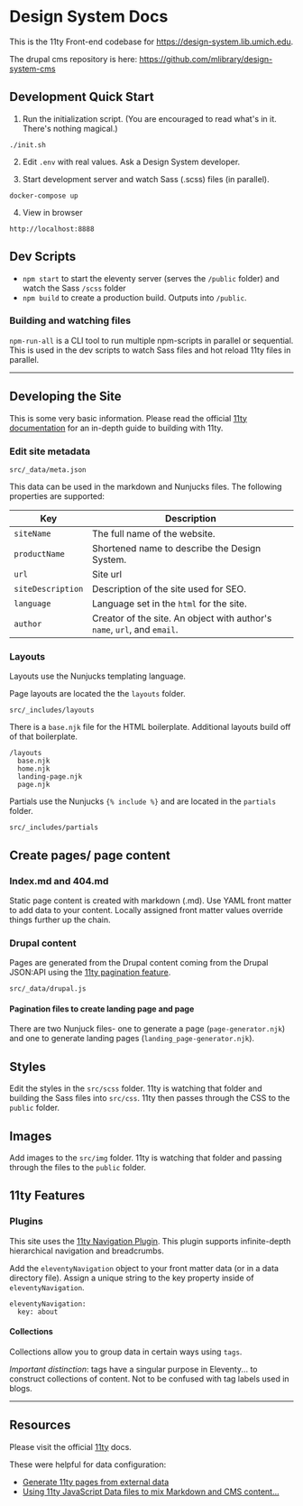 # Design System Docs

This is the 11ty Front-end codebase for https://design-system.lib.umich.edu.

The drupal cms repository is here:
https://github.com/mlibrary/design-system-cms

## Development Quick Start

1. Run the initialization script. (You are encouraged to read what's in it.
   There's nothing magical.)

  ```
  ./init.sh
  ```

2. Edit `.env` with real values. Ask a Design System developer.

3. Start development server and watch Sass (.scss) files (in parallel).

```
docker-compose up
```

4. View in browser

```
http://localhost:8888
```

## Dev Scripts

- `npm start` to start the eleventy server (serves the `/public` folder) and
  watch the Sass `/scss` folder
- `npm build` to create a production build. Outputs into `/public`.

### Building and watching files

`npm-run-all` is a CLI tool to run multiple npm-scripts in parallel or
sequential. This is used in the dev scripts to watch Sass files and hot reload
11ty files in parallel.

---

## Developing the Site

This is some very basic information. Please read the official [11ty
documentation](https://www.11ty.dev/docs/) for an in-depth guide to building
with 11ty.

### Edit site metadata

```
src/_data/meta.json
```

This data can be used in the markdown and Nunjucks files. The following
properties are supported:

<table>
    <thead>
        <tr>
            <th>Key</th>
            <th>Description</th>
        </tr>
    </thead>
    <tbody>
        <tr>
            <td><code>siteName</code></td>
            <td>The full name of the website.</td>
        </tr>
        <tr>
            <td><code>productName</code></td>
            <td>Shortened name to describe the Design System.</td>
        </tr>
        <tr>
            <td><code>url</code></td>
            <td>Site url</td>
        </tr>
        <tr>
            <td><code>siteDescription</code></td>
            <td>Description of the site used for SEO.</td>
        </tr>
         <tr>
            <td><code>language</code></td>
            <td>Language set in the <code>html</code> for the site.</td>
        </tr>
         <tr>
            <td><code>author</code></td>
            <td>Creator of the site. An object with author's <code>name</code>, <code>url</code>, and <code>email</code>.</td>
        </tr>
    </tbody>
</table>

### Layouts

Layouts use the Nunjucks templating language.

Page layouts are located the the `layouts` folder.

```
src/_includes/layouts
```

There is a `base.njk` file for the HTML boilerplate.
Additional layouts build off of that boilerplate.

```
/layouts
  base.njk
  home.njk
  landing-page.njk
  page.njk
```

Partials use the Nunjucks `{% include %}` and are located in the `partials` folder.

```
src/_includes/partials
```

## Create pages/ page content

### Index.md and 404.md

Static page content is created with markdown (.md).
Use YAML front matter to add data to your content. Locally assigned front matter
values override things further up the chain.

### Drupal content

Pages are generated from the Drupal content coming from the Drupal JSON:API
using the [11ty pagination feature](https://www.11ty.dev/docs/pagination/).

```
src/_data/drupal.js
```

#### Pagination files to create landing page and page

There are two Nunjuck files- one to generate a page (`page-generator.njk`) and
one to generate landing pages (`landing_page-generator.njk`).

## Styles

Edit the styles in the `src/scss` folder. 11ty is watching that folder and
building the Sass files into `src/css`. 11ty then passes through the CSS to the
`public` folder.

## Images

Add images to the `src/img` folder. 11ty is watching that folder and passing
through the files to the `public` folder.

## 11ty Features

### **Plugins**

This site uses the [11ty Navigation Plugin](https://www.11ty.dev/docs/plugins/navigation/).
This plugin supports infinite-depth hierarchical navigation and breadcrumbs.

Add the `eleventyNavigation` object to your front matter data (or in a data
directory file). Assign a unique string to the key property inside of
`eleventyNavigation`.

```
eleventyNavigation:
  key: about
```

#### **Collections**

Collections allow you to group data in certain ways using `tags`.

_Important distinction_: tags have a singular purpose in Eleventy... to
construct collections of content. Not to be confused with tag labels used in
blogs.

---

## Resources

Please visit the official [11ty](https://www.11ty.dev/docs/) docs.

These were helpful for data configuration:

- [Generate 11ty pages from external data](https://egghead.io/lessons/11ty-generate-eleventy-11ty-pages-from-external-data)
- [Using 11ty JavaScript Data files to mix Markdown and CMS content...](https://bryanlrobinson.com/blog/using-11ty-javascript-data-files-to-mix-markdown-and-cms-content-into-one-collection/)
